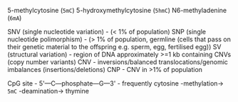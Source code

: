 5-methylcytosine (`5mC`)
5-hydroxymethylcytosine (`5hmC`)
N6-methyladenine (`6mA`)

SNV (single nucleotide variation) - (< 1% of population)
SNP (single nucleotide polimorphism) - (> 1% of population, germline (cells that pass on their genetic material to the offspring e.g. sperm, egg, fertilised egg))
SV (structural variation) - region of DNA approximately >=1 kb containing CNVs (copy number variants)
CNV - inversions/balanced translocations/genomic imbalances (insertions/deletions)
CNP - CNV in >1% of population

CpG site - 5'—C—phosphate—G—3'
	- frequently cytosine -methylation-> `5mC`      -deamination-> thymine